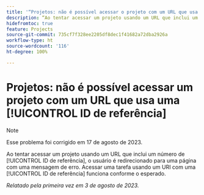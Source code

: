 ```yaml
---
title: '“Projetos: não é possível acessar o projeto com um URL que usa uma ID de referência”'
description: “Ao tentar acessar um projeto usando um URL que inclui um número de ID de referência, o usuário é redirecionado para uma página com uma mensagem de erro. Acessar uma tarefa usando um URI com uma ID de referência funciona conforme esperado.”
hidefromtoc: true
feature: Projects
source-git-commit: 735cf7f328ee2205df8dec1f41682a72dba2926a
workflow-type: ht
source-wordcount: '116'
ht-degree: 100%

---
```



# Projetos: não é possível acessar um projeto com um URL que usa uma [!UICONTROL ID de referência]

>[!NOTE]
>
>Esse problema foi corrigido em 17 de agosto de 2023.

Ao tentar acessar um projeto usando um URL que inclui um número de [!UICONTROL ID de referência], o usuário é redirecionado para uma página com uma mensagem de erro. Acessar uma tarefa usando um URI com uma [!UICONTROL ID de referência] funciona conforme o esperado.

_Relatado pela primeira vez em 3 de agosto de 2023._

